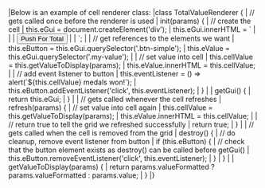 <framework-specific-section frameworks="javascript">
|Below is an example of cell renderer class:
</framework-specific-section>

<framework-specific-section frameworks="react">
<snippet transform={false}>
|class TotalValueRenderer {
|    // gets called once before the renderer is used
|    init(params) {
|        // create the cell
|        this.eGui = document.createElement('div');
|        this.eGui.innerHTML = `
|          <span>
|              <span class="my-value"></span>
|              <button class="btn-simple">Push For Total</button>
|          </span>
|       `;
|
|        // get references to the elements we want
|        this.eButton = this.eGui.querySelector('.btn-simple');
|        this.eValue = this.eGui.querySelector('.my-value');
|
|        // set value into cell
|        this.cellValue = this.getValueToDisplay(params);
|        this.eValue.innerHTML = this.cellValue;
|
|        // add event listener to button
|        this.eventListener = () => alert(`${this.cellValue} medals won!`);
|        this.eButton.addEventListener('click', this.eventListener);
|    }
|
|    getGui() {
|        return this.eGui;
|    }
|
|    // gets called whenever the cell refreshes
|    refresh(params) {
|        // set value into cell again
|        this.cellValue = this.getValueToDisplay(params);
|        this.eValue.innerHTML = this.cellValue;
|
|        // return true to tell the grid we refreshed successfully
|        return true;
|    }
|
|    // gets called when the cell is removed from the grid
|    destroy() {
|        // do cleanup, remove event listener from button
|        if (this.eButton) {
|            // check that the button element exists as destroy() can be called before getGui()
|            this.eButton.removeEventListener('click', this.eventListener);
|        }
|    }
|
|    getValueToDisplay(params) {
|        return params.valueFormatted ? params.valueFormatted : params.value;
|    }
|}
</snippet>
</framework-specific-section>